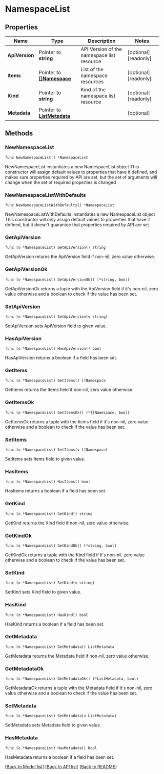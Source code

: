 # NamespaceList

## Properties

Name | Type | Description | Notes
------------ | ------------- | ------------- | -------------
**ApiVersion** | Pointer to **string** | API Version of the namespace list resource | [optional] [readonly] 
**Items** | Pointer to [**[]Namespace**](Namespace.md) | List of the namespace resources | [optional] [readonly] 
**Kind** | Pointer to **string** | Kind of the namespace list resource | [optional] [readonly] 
**Metadata** | Pointer to [**ListMetadata**](ListMetadata.md) |  | [optional] 

## Methods

### NewNamespaceList

`func NewNamespaceList() *NamespaceList`

NewNamespaceList instantiates a new NamespaceList object
This constructor will assign default values to properties that have it defined,
and makes sure properties required by API are set, but the set of arguments
will change when the set of required properties is changed

### NewNamespaceListWithDefaults

`func NewNamespaceListWithDefaults() *NamespaceList`

NewNamespaceListWithDefaults instantiates a new NamespaceList object
This constructor will only assign default values to properties that have it defined,
but it doesn't guarantee that properties required by API are set

### GetApiVersion

`func (o *NamespaceList) GetApiVersion() string`

GetApiVersion returns the ApiVersion field if non-nil, zero value otherwise.

### GetApiVersionOk

`func (o *NamespaceList) GetApiVersionOk() (*string, bool)`

GetApiVersionOk returns a tuple with the ApiVersion field if it's non-nil, zero value otherwise
and a boolean to check if the value has been set.

### SetApiVersion

`func (o *NamespaceList) SetApiVersion(v string)`

SetApiVersion sets ApiVersion field to given value.

### HasApiVersion

`func (o *NamespaceList) HasApiVersion() bool`

HasApiVersion returns a boolean if a field has been set.

### GetItems

`func (o *NamespaceList) GetItems() []Namespace`

GetItems returns the Items field if non-nil, zero value otherwise.

### GetItemsOk

`func (o *NamespaceList) GetItemsOk() (*[]Namespace, bool)`

GetItemsOk returns a tuple with the Items field if it's non-nil, zero value otherwise
and a boolean to check if the value has been set.

### SetItems

`func (o *NamespaceList) SetItems(v []Namespace)`

SetItems sets Items field to given value.

### HasItems

`func (o *NamespaceList) HasItems() bool`

HasItems returns a boolean if a field has been set.

### GetKind

`func (o *NamespaceList) GetKind() string`

GetKind returns the Kind field if non-nil, zero value otherwise.

### GetKindOk

`func (o *NamespaceList) GetKindOk() (*string, bool)`

GetKindOk returns a tuple with the Kind field if it's non-nil, zero value otherwise
and a boolean to check if the value has been set.

### SetKind

`func (o *NamespaceList) SetKind(v string)`

SetKind sets Kind field to given value.

### HasKind

`func (o *NamespaceList) HasKind() bool`

HasKind returns a boolean if a field has been set.

### GetMetadata

`func (o *NamespaceList) GetMetadata() ListMetadata`

GetMetadata returns the Metadata field if non-nil, zero value otherwise.

### GetMetadataOk

`func (o *NamespaceList) GetMetadataOk() (*ListMetadata, bool)`

GetMetadataOk returns a tuple with the Metadata field if it's non-nil, zero value otherwise
and a boolean to check if the value has been set.

### SetMetadata

`func (o *NamespaceList) SetMetadata(v ListMetadata)`

SetMetadata sets Metadata field to given value.

### HasMetadata

`func (o *NamespaceList) HasMetadata() bool`

HasMetadata returns a boolean if a field has been set.


[[Back to Model list]](../README.md#documentation-for-models) [[Back to API list]](../README.md#documentation-for-api-endpoints) [[Back to README]](../README.md)


